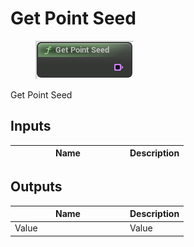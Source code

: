 # Get Point Seed

<div align="left" data-full-width="false">

<figure><img src="get_point_seed.png" alt=""><figcaption></figcaption></figure>

</div>

Get Point Seed

## Inputs

<table>
<thead><tr><th width="170">Name</th><th>Description</th></tr></thead>
<tbody>
</tbody>
</table>

## Outputs

<table>
<thead><tr><th width="170">Name</th><th>Description</th></tr></thead>
<tbody>
<tr><td>Value</td><td>Value</td></tr>
</tbody>
</table>